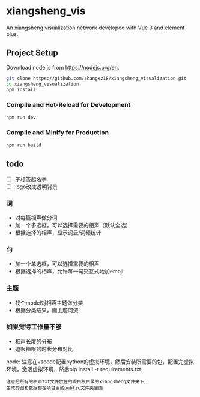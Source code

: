 # xiangsheng_vis

An xiangsheng visualization network developed with Vue 3 and element plus.

## Project Setup
Download node.js from https://nodejs.org/en.


```sh
git clone https://github.com/zhangxz18/xiangsheng_visualization.git
cd xiangsheng_visualization
npm install
```

### Compile and Hot-Reload for Development

```sh
npm run dev
```

### Compile and Minify for Production

```sh
npm run build
```

## todo
- [ ] 子标签起名字
- [ ] logo改成透明背景
### 词
+ 对每篇相声做分词
+ 加一个多选框，可以选择需要的相声（默认全选）
+ 根据选择的相声，显示词云/词频统计
### 句
+ 加一个单选框，可以选择需要的相声
+ 根据选择的相声，允许每一句交互式地加emoji
### 主题
+ 找个model对相声主题做分类
+ 根据分类结果，画主题河流
### 如果觉得工作量不够
+ 相声长度的分布
+ 逗哏捧哏的时长分布对比

node:
    注意在vscode配置python的虚拟环境，然后安装所需要的包，配置完虚拟环境，激活虚拟环境，然后pip install -r requirements.txt
   
    注意把所有的相声txt文件放在的项目根目录的xiangsheng文件夹下，
    生成的图和数据都在项目里的public文件夹里面
    
